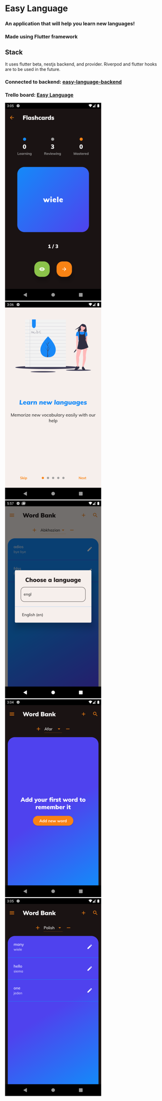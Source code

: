 # Easy Language

### An application that will help you learn new languages!
### Made using Flutter framework

## Stack

It uses flutter beta, nestjs backend, and provider.
Riverpod and flutter hooks are to be used in the future.

### Connected to backend: [easy-language-backend](https://github.com/adam-podkowinski/easy-language-backend)

### Trello board: [Easy Language](https://trello.com/b/V8EUc7b3/easy-language)


![screen0](screenshots/Screenshot_1629551152.png) ![screen1](screenshots/Screenshot_1629551210.png)![screen2](screenshots/Screenshot_1629820625.png)
![screen4](screenshots/Screenshot_1629551074.png) ![screen5](screenshots/Screenshot_1629551143.png)
